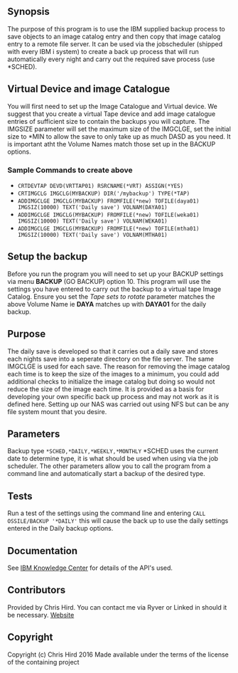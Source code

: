 ## Synopsis
The purpose of this program is to use the IBM supplied backup process to save objects to an image catalog entry and then copy that image catalog entry to a
remote file server. It can be used via the jobscheduler (shipped with every IBM i system) to create a back up process that will run automatically every
night and carry out the required save process (use *SCHED). 

## Virtual Device and image Catalogue
You will first need to set up the Image Catalogue and Virtual device. We suggest that you create a virtual Tape device and add image catalogue entries of 
sufficient size to contain the backups you will capture. The IMGSIZE parameter will set the maximum size of the IMGCLGE, set the initial size to *MIN to allow
the save to only take up as much DASD as you need. It is important atht the Volume Names match those set up in the BACKUP options.

### Sample Commands to create above

* `CRTDEVTAP DEVD(VRTTAP01) RSRCNAME(*VRT) ASSIGN(*YES)` 
* `CRTIMGCLG IMGCLG(MYBACKUP) DIR('/mybackup') TYPE(*TAP)` 
* `ADDIMGCLGE IMGCLG(MYBACKUP) FROMFILE(*new) TOFILE(daya01) IMGSIZ(10000) TEXT('Daily save') VOLNAM(DAYA01)`  
* `ADDIMGCLGE IMGCLG(MYBACKUP) FROMFILE(*new) TOFILE(weka01) IMGSIZ(10000) TEXT('Daily save') VOLNAM(WEKA01)`   
* `ADDIMGCLGE IMGCLG(MYBACKUP) FROMFILE(*new) TOFILE(mtha01) IMGSIZ(10000) TEXT('Daily save') VOLNAM(MTHA01)` 

## Setup the backup
Before you run the program you will need to set up your BACKUP settings via menu **BACKUP** (GO BACKUP) option 10. This program will use the settings 
you have entered to carry out the backup to a virtual tape Image Catalog. Ensure you set the _Tape sets to rotate_ parameter matches the above Volume Name
ie **DAYA** matches up with **DAYA01** for the daily backup.

## Purpose
The daily save is developed so that it carries out a daily save and stores each nights save into a seperate directory on the file server. 
The same IMGCLGE is used for each save. The reason for removing the image catalog each time is to keep the size of the images to a minimum, 
you could add additional checks to initialize the image catalog but doing so would not reduce the size of the image each time.
It is provided as a basis for developing your own specific back up process and may not work as it is defined here. Setting up our NAS was carried out 
using NFS but can be any file system mount that you desire.

## Parameters
Backup type `*SCHED,*DAILY,*WEEKLY,*MONTHLY` 
*SCHED uses the current date to determine type, it is what should be used when using via the job scheduler. The other parameters allow you to call
the program from a command line and automatically start a backup of the desired type.

## Tests
Run a test of the settings using the command line and entering `CALL OSSILE/BACKUP '*DAILY'` this will cause the back up to use the daily settings entered
in the Daily backup options.

## Documentation
See [IBM Knowledge Center](http://www.ibm.com/support/knowledgecenter/ssw_ibm_i) for details of the API's used.

## Contributors
Provided by Chris Hird. You can contact me via Ryver or Linked in should it be necessary.
[Website](http://www.shieldadvanced.com)
   
## Copyright
Copyright (c) Chris Hird 2016 Made available under the terms of the license of the containing project              